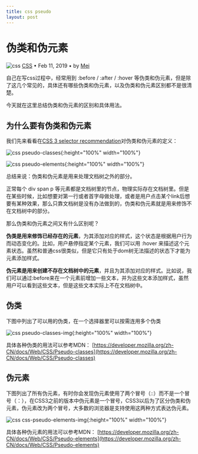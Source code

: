 ```yaml
---
title: css pseudo
layout: post
---
```


# 伪类和伪元素
<div class="title-meta">
    <span><img class="title-category-img" style="margin-top: 0.2em;" src="../../../assets/images/categories/css3.svg" alt="css"></span>
    <span><a class="github-link" href="/2018/09/19/CSS.html">CSS</a></span>
    <span class="title-bullet">•</span>
    <span>Feb 11, 2019</span>
    <span class="title-bullet">•</span>
    <span>by <a class="github-link" href="http://github.com/limeii" title="http://github.com/limeii">Mei</a></span>
</div>

自己在写css过程中，经常用到 :before / :after / :hover 等伪类和伪元素，但是除了这几个常见的，具体还有哪些伪类和伪元素，以及伪类和伪元素区别都不是很清楚。


今天就在这里总结伪类和伪元素的区别和具体用法。

## 为什么要有伪类和伪元素

我们先来看看在[CSS 3 selector recommendation](https://www.w3.org/TR/2011/REC-css3-selectors-20110929/#pseudo-classes)对伪类和伪元素的定义：

![css pseudo-classes]( https://limeii.github.io/assets/images/posts/css/css-pseudo-classes.png){:height="100%" width="100%"}

![css pseudo-elements]( https://limeii.github.io/assets/images/posts/css/css-pseudo-elements.png){:height="100%" width="100%"}

总结来说：伪类和伪元素是用来处理文档树之外的部分。


正常每个 div span p 等元素都是文档树里的节点，物理实际存在文档树里。但是在某些时候，比如想要对第一行或者首字母做处理，或者是用户点击某个link后想要有某种效果，那么只靠文档树是没有办法做到的，伪类和伪元素就是用来修饰不在文档树中的部分。


那么伪类和伪元素之间又有什么区别呢？


**伪类是用来修饰已经存在的元素**，为其添加对应的样式，这个状态是根据用户行为而动态变化的。比如，用户悬停指定某个元素，我们可以用 :hover 来描述这个元素状态。虽然和普通css很类似，但是它只有处于dom树无法描述的状态下才能为元素添加样式。


**伪元素是用来创建不存在文档树中的元素**，并且为其添加对应的样式。比如说，我们可以通过:before来在一个元素前增加一些文本，并为这些文本添加样式，虽然用户可以看到这些文本，但是这些文本实际上不在文档树中。

## 伪类
下图中列出了可以用的伪类，在一个选择器里可以按需连用多个伪类

![css pseudo-classes-img]( https://limeii.github.io/assets/images/posts/css/css-pseudo-classes-img.png){:height="100%" width="100%"}

具体各种伪类的用法可以参考MDN： [https://developer.mozilla.org/zh-CN/docs/Web/CSS/Pseudo-classes](https://developer.mozilla.org/zh-CN/docs/Web/CSS/Pseudo-classes)

## 伪元素
下图列出了所有伪元素，有时你会发现伪元素使用了两个冒号（::）而不是一个冒号（：），在CSS3之前的版本中伪元素是一个冒号，CSS3以后为了区分伪类和伪元素，伪元素改为两个冒号，大多数的浏览器是支持使用这两种方式表达伪元素。

![css css-pseudo-elements-img]( https://limeii.github.io/assets/images/posts/css/css-pseudo-elements-img.png){:height="100%" width="100%"}

具体各种伪元素的用法可以参考MDN： [https://developer.mozilla.org/zh-CN/docs/Web/CSS/Pseudo-elements](https://developer.mozilla.org/zh-CN/docs/Web/CSS/Pseudo-elements)